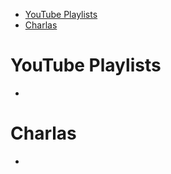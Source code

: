 - [YouTube Playlists](#youtube-playlists)
- [Charlas](#charlas)

# YouTube Playlists

-

# Charlas

- 